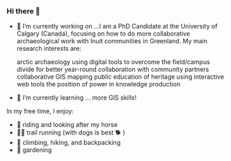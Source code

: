 ### Hi there 👋

- 🔭 I’m currently working on ...I am a PhD Candidate at the University of Calgary (Canada), focusing on how to do more collaborative archaeological work with Inuit communities in Greenland. My main research interests are:

    arctic archaeology
    using digital tools to overcome the field/campus divide for better year-round collaboration with community partners
    collaborative GIS mapping
    public education of heritage using interactive web tools
    the position of power in knowledge production
- 🌱 I’m currently learning ... more GIS skills!


In my free time, I enjoy:

- 🐴 riding and looking after my horse
- 🏃‍♀️ trail running (with dogs is best 🐕 )
- 🧗 climbing, hiking, and backpacking
- 🌱 gardening
